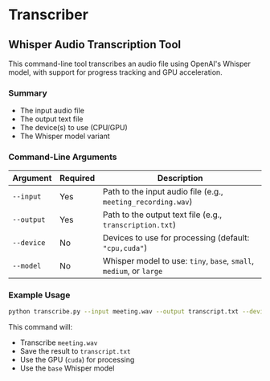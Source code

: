 # Transcriber

## Whisper Audio Transcription Tool


This command-line tool transcribes an audio file using OpenAI's Whisper model, with support for progress tracking and GPU acceleration.


### Summary



- The input audio file
- The output text file
- The device(s) to use (CPU/GPU)
- The Whisper model variant

### Command-Line Arguments

| Argument       | Required | Description                                                                 |
|----------------|--------|-----------------------------------------------------------------------------|
| `--input`      | Yes   | Path to the input audio file (e.g., `meeting_recording.wav`)                |
| `--output`     | Yes   | Path to the output text file (e.g., `transcription.txt`)                    |
| `--device`     | No    | Devices to use for processing (default: `"cpu,cuda"`)                        |
| `--model`      | No    | Whisper model to use: `tiny`, `base`, `small`, `medium`, or `large`         |

### Example Usage

```bash
python transcribe.py --input meeting.wav --output transcript.txt --device cuda --model base
```

This command will:
- Transcribe `meeting.wav`
- Save the result to `transcript.txt`
- Use the GPU (`cuda`) for processing
- Use the `base` Whisper model
